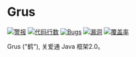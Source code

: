 # Grus 

[![警报](https://sonarqube.wuxingdev.cn/api/project_badges/measure?project=com.ciicgat.grus.boot%3Agrus-boot&metric=alert_status)](https://sonarqube.wuxingdev.cn/dashboard?id=com.ciicgat.grus.boot%3Agrus-boot) [![代码行数](https://sonarqube.wuxingdev.cn/api/project_badges/measure?project=com.ciicgat.grus.boot%3Agrus-boot&metric=ncloc)](https://sonarqube.wuxingdev.cn/dashboard?id=com.ciicgat.grus.boot%3Agrus-boot) [![Bugs](https://sonarqube.wuxingdev.cn/api/project_badges/measure?project=com.ciicgat.grus.boot%3Agrus-boot&metric=bugs)](https://sonarqube.wuxingdev.cn/dashboard?id=com.ciicgat.grus.boot%3Agrus-boot) [![漏洞](https://sonarqube.wuxingdev.cn/api/project_badges/measure?project=com.ciicgat.grus.boot%3Agrus-boot&metric=vulnerabilities)](https://sonarqube.wuxingdev.cn/dashboard?id=com.ciicgat.grus.boot%3Agrus-boot) [![覆盖率](https://sonarqube.wuxingdev.cn/api/project_badges/measure?project=com.ciicgat.grus.boot%3Agrus-boot&metric=coverage)](https://sonarqube.wuxingdev.cn/dashboard?id=com.ciicgat.grus.boot%3Agrus-boot)

Grus ("鹤"), 关爱通 Java 框架2.0。
